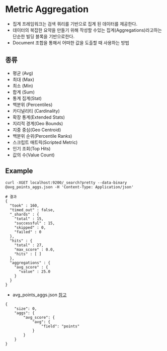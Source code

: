 # Metric Aggregation

* 집계 프레임워크는 검색 쿼리를 기반으로 집계 된 데이터를 제공한다.
* 데이터의 복잡한 요약을 만들기 위해 작성할 수있는 집계(Aggregations)라고하는 단순한 빌딩 블록을 기반으로한다.
* Document 조합을 통해서 어떠한 값을 도출할 때 사용하는 방법

## 종류
* 평균 (Avg)
* 최대 (Max)
* 최소 (Min)
* 합계 (Sum)
* 통계 집계(Stat)
* 백분위 (Percentiles)
* 카디널리티 (Cardinality)
* 확장 통계(Extended Stats)
* 지리적 경계(Geo Bounds)
* 지중 중심(Geo Centroid)
* 백분위 순위(Percentile Ranks)
* 스크립트 매트릭(Scripted Metric)
* 인기 조회(Top Hits)
* 값의 수(Value Count)



## Example
```
curl -XGET localhost:9200/_search?pretty --data-binary @avg_points_aggs.json -H 'Content-Type: Application/json'

# 결과
{
  "took" : 160,
  "timed_out" : false,
  "_shards" : {
    "total" : 15,
    "successful" : 15,
    "skipped" : 0,
    "failed" : 0
  },
  "hits" : {
    "total" : 27,
    "max_score" : 0.0,
    "hits" : [ ]
  },
  "aggregations" : {
    "avg_score" : {
      "value" : 25.0
    }
  }
}

```
* avg_points_aggs.json [참고](https://raw.githubusercontent.com/minsuk-heo/BigData/master/ch03/avg_points_aggs.json)
```
{
    "size": 0,
    "aggs": {
        "avg_score": {
            "avg": {
                "field": "points"
            }
        }
    }
}

```
